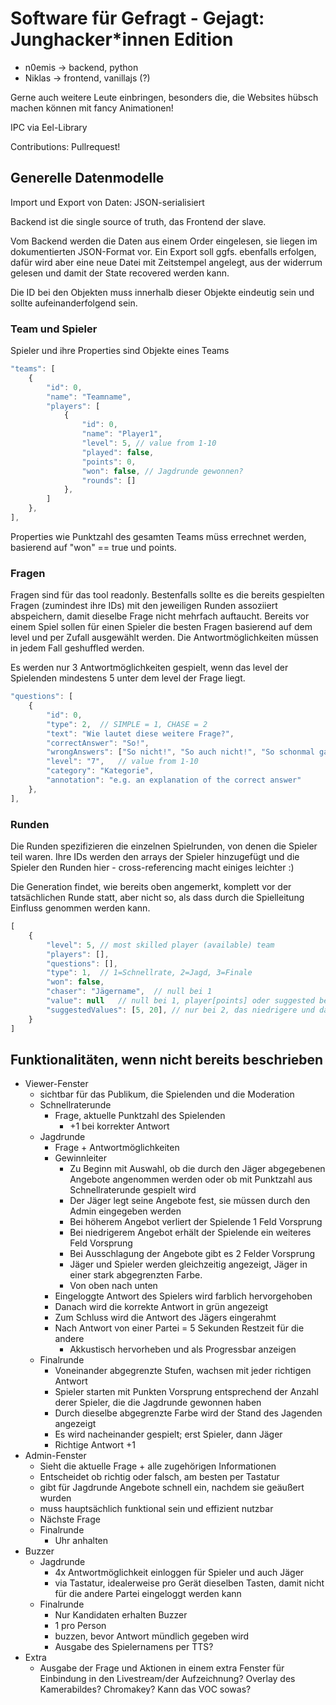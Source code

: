# Software für Gefragt - Gejagt: Junghacker\*innen Edition

* n0emis -> backend, python
* Niklas -> frontend, vanillajs (?)

Gerne auch weitere Leute einbringen, besonders die, die Websites hübsch machen können mit fancy Animationen!

IPC via Eel-Library

Contributions: Pullrequest!

## Generelle Datenmodelle

Import und Export von Daten: JSON-serialisiert

Backend ist die single source of truth, das Frontend der slave.

Vom Backend werden die Daten aus einem Order eingelesen, sie liegen im dokumentierten JSON-Format vor. Ein Export soll ggfs. ebenfalls erfolgen, dafür wird aber eine neue Datei mit Zeitstempel angelegt, aus der widerrum gelesen und damit der State recovered werden kann.

Die ID bei den Objekten muss innerhalb dieser Objekte eindeutig sein und sollte aufeinanderfolgend sein.

### Team und Spieler

Spieler und ihre Properties sind Objekte eines Teams

```js
"teams": [
	{
		"id": 0,
		"name": "Teamname",
		"players": [
			{
				"id": 0,
				"name": "Player1",
				"level": 5, // value from 1-10
				"played": false,
				"points": 0,
				"won": false, // Jagdrunde gewonnen?
				"rounds": []
			},
		]
	},
],
```

Properties wie Punktzahl des gesamten Teams müss errechnet werden, basierend auf "won" == true und points.

### Fragen

Fragen sind für das tool readonly. Bestenfalls sollte es die bereits gespielten Fragen (zumindest ihre IDs) mit den jeweiligen Runden assoziiert abspeichern, damit dieselbe Frage nicht mehrfach auftaucht. Bereits vor einem Spiel sollen für einen Spieler die besten Fragen basierend auf dem level und per Zufall ausgewählt werden. Die Antwortmöglichkeiten müssen in jedem Fall geshuffled werden.

Es werden nur 3 Antwortmöglichkeiten gespielt, wenn das level der Spielenden mindestens 5 unter dem level der Frage liegt.

```js
"questions": [
	{
		"id": 0,
		"type": 2,  // SIMPLE = 1, CHASE = 2
		"text": "Wie lautet diese weitere Frage?",
		"correctAnswer": "So!",
		"wrongAnswers": ["So nicht!", "So auch nicht!", "So schonmal gar nicht! ;)"],
		"level": "7",	// value from 1-10
		"category": "Kategorie",
		"annotation": "e.g. an explanation of the correct answer"
	},
],
```

### Runden

Die Runden spezifizieren die einzelnen Spielrunden, von denen die Spieler teil waren. Ihre IDs werden den arrays der Spieler hinzugefügt und die Spieler den Runden hier - cross-referencing macht einiges leichter :)

Die Generation findet, wie bereits oben angemerkt, komplett vor der tatsächlichen Runde statt, aber nicht so, als dass durch die Spielleitung Einfluss genommen werden kann.

```js
[
	{
		"level": 5,	// most skilled player (available) team
		"players": [],
		"questions": [],
		"type": 1, 	// 1=Schnellrate, 2=Jagd, 3=Finale
		"won": false,
		"chaser": "Jägername", 	// null bei 1
		"value": null	// null bei 1, player[points] oder suggested bei 2, Teampunktzahl bei 3,
		"suggestedValues": [5, 20], // nur bei 2, das niedrigere und das höhere Angebot des Jägers
	}
]
```

## Funktionalitäten, wenn nicht bereits beschrieben

* Viewer-Fenster
	* sichtbar für das Publikum, die Spielenden und die Moderation
	* Schnellraterunde
		* Frage, aktuelle Punktzahl des Spielenden
			* +1 bei korrekter Antwort
	* Jagdrunde
		* Frage + Antwortmöglichkeiten
		* Gewinnleiter
			* Zu Beginn mit Auswahl, ob die durch den Jäger abgegebenen Angebote angenommen werden oder ob mit Punktzahl aus Schnellraterunde gespielt wird
			* Der Jäger legt seine Angebote fest, sie müssen durch den Admin eingegeben werden
			* Bei höherem Angebot verliert der Spielende 1 Feld Vorsprung
			* Bei niedrigerem Angebot erhält der Spielende ein weiteres Feld Vorsprung
			* Bei Ausschlagung der Angebote gibt es 2 Felder Vorsprung
			* Jäger und Spieler werden gleichzeitig angezeigt, Jäger in einer stark abgegrenzten Farbe.
			* Von oben nach unten
		* Eingeloggte Antwort des Spielers wird farblich hervorgehoben
		* Danach wird die korrekte Antwort in grün angezeigt
		* Zum Schluss wird die Antwort des Jägers eingerahmt
		* Nach Antwort von einer Partei = 5 Sekunden Restzeit für die andere
			* Akkustisch hervorheben und als Progressbar anzeigen
	* Finalrunde
		* Voneinander abgegrenzte Stufen, wachsen mit jeder richtigen Antwort
		* Spieler starten mit Punkten Vorsprung entsprechend der Anzahl derer Spieler, die die Jagdrunde gewonnen haben
		* Durch dieselbe abgegrenzte Farbe wird der Stand des Jagenden angezeigt
		* Es wird nacheinander gespielt; erst Spieler, dann Jäger
		* Richtige Antwort +1
* Admin-Fenster
	* Sieht die aktuelle Frage + alle zugehörigen Informationen
	* Entscheidet ob richtig oder falsch, am besten per Tastatur
	* gibt für Jagdrunde Angebote schnell ein, nachdem sie geäußert wurden
	* muss hauptsächlich funktional sein und effizient nutzbar
	* Nächste Frage
	* Finalrunde
		* Uhr anhalten
* Buzzer
	* Jagdrunde
		* 4x Antwortmöglichkeit einloggen für Spieler und auch Jäger
		* via Tastatur, idealerweise pro Gerät dieselben Tasten, damit nicht für die andere Partei eingeloggt werden kann
	* Finalrunde
		* Nur Kandidaten erhalten Buzzer
		* 1 pro Person
		* buzzen, bevor Antwort mündlich gegeben wird
		* Ausgabe des Spielernamens per TTS?
* Extra
	* Ausgabe der Frage und Aktionen in einem extra Fenster für Einbindung in den Livestream/der Aufzeichnung? Overlay des Kamerabildes? Chromakey? Kann das VOC sowas?
